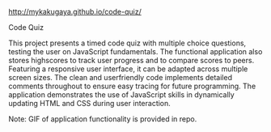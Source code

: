 http://mykakugaya.github.io/code-quiz/

Code Quiz

This project presents a timed code quiz with multiple choice questions, testing the user on JavaScript fundamentals. The functional application also stores highscores to track user progress and to compare scores to peers. Featuring a responsive user interface, it can be adapted across multiple screen sizes. The clean and userfriendly code implements detailed comments throughout to ensure easy tracing for future programming. The application demonstrates the use of JavaScript skills in dynamically updating HTML and CSS during user interaction.

Note: GIF of application functionality is provided in repo.
